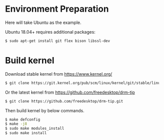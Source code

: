 # Environment Preparation
Here will take Ubuntu as the example.

Ubuntu 18.04+ requires additional packages:
```bash 
$ sudo apt-get install git flex bison libssl-dev
```
# Build kernel
Download stable kernel from https://www.kernel.org/
```bash 
$ git clone https://git.kernel.org/pub/scm/linux/kernel/git/stable/linux.git
```
Or the latest kernel from https://github.com/freedesktop/drm-tip
```bash 
$ git clone https://github.com/freedesktop/drm-tip.git
```
Then build kernel by below commands.
```bash 
$ make defconfig
$ make -j8
$ sudo make modules_install
$ sudo make install
```